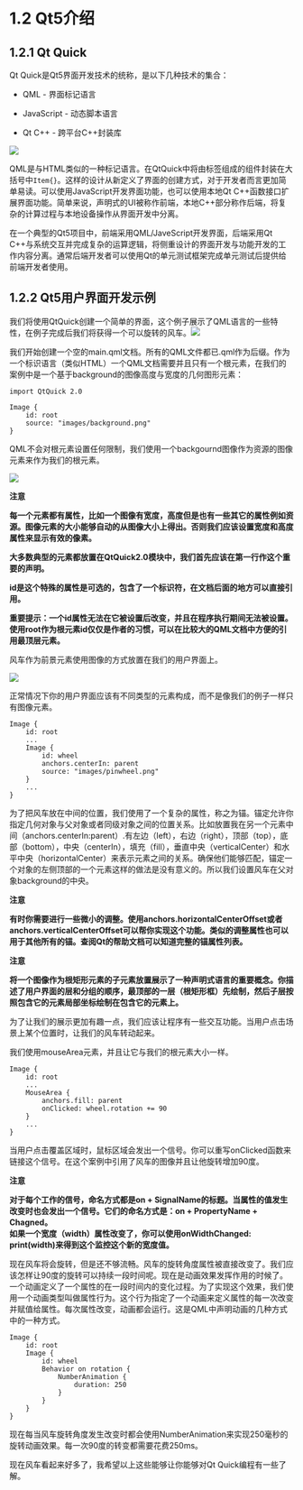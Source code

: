 # 1.2 Qt5介绍

## 1.2.1 Qt Quick

Qt Quick是Qt5界面开发技术的统称，是以下几种技术的集合：

* QML - 界面标记语言

* JavaScript - 动态脚本语言

* Qt C++ - 跨平台C++封装库

![](http://qmlbook.org/_images/qt5_overview.png)

QML是与HTML类似的一种标记语言。在QtQuick中将由标签组成的组件封装在大括号中`Item{}`。这样的设计从新定义了界面的创建方式，对于开发者而言更加简单易读。可以使用JavaScript开发界面功能，也可以使用本地Qt C++函数接口扩展界面功能。简单来说，声明式的UI被称作前端，本地C++部分称作后端，将复杂的计算过程与本地设备操作从界面开发中分离。

在一个典型的Qt5项目中，前端采用QML/JaveScript开发界面，后端采用Qt C++与系统交互并完成复杂的运算逻辑，将侧重设计的界面开发与功能开发的工作内容分离。通常后端开发者可以使用Qt的单元测试框架完成单元测试后提供给前端开发者使用。

## 1.2.2 Qt5用户界面开发示例

我们将使用QtQuick创建一个简单的界面，这个例子展示了QML语言的一些特性，在例子完成后我们将获得一个可以旋转的风车。![](http://qmlbook.github.io/_images/scene.png)

我们开始创建一个空的main.qml文档。所有的QML文件都已.qml作为后缀。作为一个标识语言（类似HTML）一个QML文档需要并且只有一个根元素，在我们的案例中是一个基于background的图像高度与宽度的几何图形元素：

```
import QtQuick 2.0

Image {
    id: root
    source: "images/background.png"
}
```

QML不会对根元素设置任何限制，我们使用一个backgournd图像作为资源的图像元素来作为我们的根元素。

![](http://qmlbook.org/_images/background.png)

**注意**

**每一个元素都有属性，比如一个图像有宽度，高度但是也有一些其它的属性例如资源。图像元素的大小能够自动的从图像大小上得出。否则我们应该设置宽度和高度属性来显示有效的像素。**

**大多数典型的元素都放置在QtQuick2.0模块中，我们首先应该在第一行作这个重要的声明。**

**id是这个特殊的属性是可选的，包含了一个标识符，在文档后面的地方可以直接引用。**

**重要提示：一个id属性无法在它被设置后改变，并且在程序执行期间无法被设置。使用root作为根元素id仅仅是作者的习惯，可以在比较大的QML文档中方便的引用最顶层元素。**

风车作为前景元素使用图像的方式放置在我们的用户界面上。

![](http://qmlbook.org/_images/pinwheel.png)

正常情况下你的用户界面应该有不同类型的元素构成，而不是像我们的例子一样只有图像元素。

```
Image {
    id: root
    ...
    Image {
        id: wheel
        anchors.centerIn: parent
        source: "images/pinwheel.png"
    }
    ...
}
```

为了把风车放在中间的位置，我们使用了一个复杂的属性，称之为锚。锚定允许你指定几何对象与父对象或者同级对象之间的位置关系。比如放置我在另一个元素中间（anchors.centerIn:parent）.有左边（left），右边（right），顶部（top），底部（bottom），中央（centerIn），填充（fill），垂直中央（verticalCenter）和水平中央（horizontalCenter）来表示元素之间的关系。确保他们能够匹配，锚定一个对象的左侧顶部的一个元素这样的做法是没有意义的。所以我们设置风车在父对象background的中央。

**注意**

**有时你需要进行一些微小的调整。使用anchors.horizontalCenterOffset或者anchors.verticalCenterOffset可以帮你实现这个功能。类似的调整属性也可以用于其他所有的锚。查阅Qt的帮助文档可以知道完整的锚属性列表。**

**注意**

**将一个图像作为根矩形元素的子元素放置展示了一种声明式语言的重要概念。你描述了用户界面的层和分组的顺序，最顶部的一层（根矩形框）先绘制，然后子层按照包含它的元素局部坐标绘制在包含它的元素上。**

为了让我们的展示更加有趣一点，我们应该让程序有一些交互功能。当用户点击场景上某个位置时，让我们的风车转动起来。

我们使用mouseArea元素，并且让它与我们的根元素大小一样。

```
Image {
    id: root
    ...
    MouseArea {
        anchors.fill: parent
        onClicked: wheel.rotation += 90
    }
    ...
}
```

当用户点击覆盖区域时，鼠标区域会发出一个信号。你可以重写onClicked函数来链接这个信号。在这个案例中引用了风车的图像并且让他旋转增加90度。

**注意**

**对于每个工作的信号，命名方式都是on + SignalName的标题。当属性的值发生改变时也会发出一个信号。它们的命名方式是：on + PropertyName + Chagned。  
如果一个宽度（width）属性改变了，你可以使用onWidthChanged: print\(width\)来得到这个监控这个新的宽度值。**

现在风车将会旋转，但是还不够流畅。风车的旋转角度属性被直接改变了。我们应该怎样让90度的旋转可以持续一段时间呢。现在是动画效果发挥作用的时候了。一个动画定义了一个属性的在一段时间内的变化过程。为了实现这个效果，我们使用一个动画类型叫做属性行为。这个行为指定了一个动画来定义属性的每一次改变并赋值给属性。每次属性改变，动画都会运行。这是QML中声明动画的几种方式中的一种方式。

```
Image {
    id: root
    Image {
        id: wheel
        Behavior on rotation {
            NumberAnimation {
                duration: 250
            }
        }
    }
}
```

现在每当风车旋转角度发生改变时都会使用NumberAnimation来实现250毫秒的旋转动画效果。每一次90度的转变都需要花费250ms。

现在风车看起来好多了，我希望以上这些能够让你能够对Qt Quick编程有一些了解。

